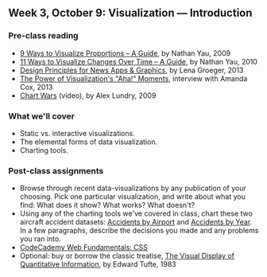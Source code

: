 ## Week 3, October 9: Visualization — Introduction

### Pre-class reading

- [9 Ways to Visualize Proportions – A Guide](http://flowingdata.com/2009/11/25/9-ways-to-visualize-proportions-a-guide/), by Nathan Yau, 2009
- [11 Ways to Visualize Changes Over Time – A Guide](http://flowingdata.com/2010/01/07/11-ways-to-visualize-changes-over-time-a-guide/), by Nathan Yau, 2010
- [Design Principles for News Apps & Graphics](http://www.propublica.org/nerds/item/design-principles-for-news-apps-graphics), by Lena Groeger, 2013
- [The Power of Visualization's "Aha!" Moments](http://blogs.hbr.org/hbr/hbreditors/2013/03/power_of_visualizations_aha_moment.html), interview with Amanda Cox, 2013
- [Chart Wars](http://www.targetpointconsulting.com/ToThePoint/2010/01/05/chart-wars) (video), by Alex Lundry, 2009

### What we'll cover

- Static vs. interactive visualizations.
- The elemental forms of data visualization.
- Charting tools.

### Post-class assignments

- Browse through recent data-visualizations by any publication of your choosing. Pick one particular visualization, and write about what you find: What does it show? What works? What doesn't?
- Using any of the charting tools we've covered in class, chart these two aircraft accident datasets: [Accidents by Airport](../../data/accidents-by-airport.tsv) and [Accidents by Year](../../data/accidents-by-year.tsv). In a few paragraphs, describe the decisions you made and any problems you ran into.
- [CodeCademy Web Fundamentals: CSS](http://www.codecademy.com/courses/web-beginner-en-TlhFi/)
- Optional: buy or borrow the classic treatise, [The Visual Display of Quantitative Information](http://www.amazon.com/Visual-Display-Quantitative-Information/dp/0961392142), by Edward Tufte, 1983
